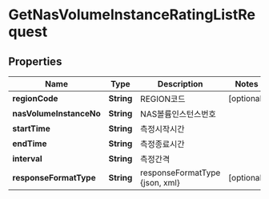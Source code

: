 
# GetNasVolumeInstanceRatingListRequest

## Properties
Name | Type | Description | Notes
------------ | ------------- | ------------- | -------------
**regionCode** | **String** | REGION코드 |  [optional]
**nasVolumeInstanceNo** | **String** | NAS볼륨인스턴스번호 | 
**startTime** | **String** | 측정시작시간 | 
**endTime** | **String** | 측정종료시간 | 
**interval** | **String** | 측정간격 | 
**responseFormatType** | **String** | responseFormatType {json, xml} |  [optional]



